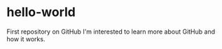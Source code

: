# hello-world
First repository on GitHub
I'm interested to learn more about GitHub and how it works.
